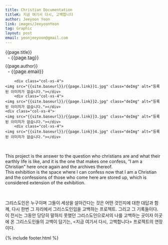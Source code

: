 ```yaml
---
title: Christian Documentation
titleK: 지금 여기서 다시, 고백합니다
author: Jeeyoon Yeon
link: images/JeeyoonYeon
tag: Graphic
layout: post
email: yeonjeeyoon@gmail.com
---	
```


<div class="container">

<div class="deDep">
{{page.title}}<br>
<p style="font-size:15px; margin:0px; padding:0px 0px 0px 8px; margin:0px 0px 8px 0px;">- {{page.tag}}</p>
{{page.author}}<br>
<p style="font-size:15px; margin:0px; padding:0px 0px 0px 8px;">- {{page.email}}</p>
</div>


<div class="row" class="imgcolor">
	
		<div class="col-xs-4">
	<img src="{{site.baseurl}}/{{page.link}}1.jpg" class="deImg" alt="등록된 이미지가 없습니다."></div>
		<div class="col-xs-4">
	<img src="{{site.baseurl}}/{{page.link}}2.jpg" class="deImg" alt="등록된 이미지가 없습니다."></div>
	<div class="col-xs-4">
	<img src="{{site.baseurl}}/{{page.link}}3.jpg" class="deImg" alt="등록된 이미지가 없습니다."></div>
		<div class="col-xs-4">
	<img src="{{site.baseurl}}/{{page.link}}4.jpg" class="deImg" alt="등록된 이미지가 없습니다."></div>
	
</div>
<br>

<div class="det lato">



This project is the answer to the question who christians are and what their earthly life is like, and it is the one that makes one confess, “I am a Christian” here once again and the archives thereof. 
<br>
This exhibition is the space where I can confess now that I am a Christian and the confessions of those who come here are stored up, which is considered extension of the exhibition.



</div>

<br>

<div class="noto">

그리스도인은 누구이며 그들이 세상을 살아간다는 것은 어떤 것인지에 대한 대답과 함께, 다시 한번 그 자리에서 그리스도인임을 고백하는 프로젝트. 그리고 그 기록들이다. 
<br>
이 전시는 그동안 당당히 말하지 못했던 그리스도인으로서의 나를 고백하는 곳이자 이곳에 온 그리스도인들의 고백이 담기는, <지금 여기서 다시, 고백합니다> 프로젝트의 연장이다.


</div>
{% include footer.html %} 